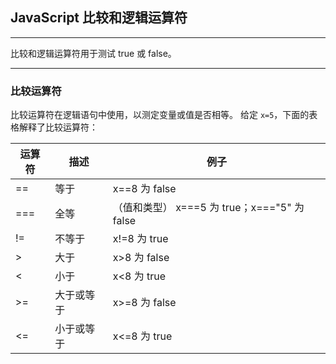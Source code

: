 ## JavaScript 比较和逻辑运算符

---

比较和逻辑运算符用于测试 true 或 false。

---

### 比较运算符
比较运算符在逻辑语句中使用，以测定变量或值是否相等。
给定 `x=5`，下面的表格解释了比较运算符：

|运算符| 描述| 例子 |
|---|---|---|
|==| 等于| x==8 为 false |
|===| 全等|（值和类型） x===5 为 true；x==="5" 为 false |
|!=| 不等于| x!=8 为 true |
|>| 大于| x>8 为 false |
|<| 小于| x<8 为 true |
|>=| 大于或等于| x>=8 为 false |
|<= | 小于或等于| x<=8 为 true |